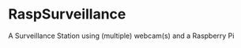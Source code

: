 RaspSurveillance
================

A Surveillance Station using (multiple) webcam(s) and a Raspberry Pi